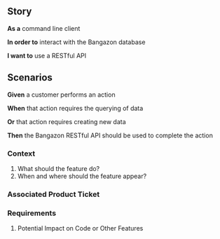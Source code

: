 ## Story

**As a** command line client

**In order to** interact with the Bangazon database

**I want to** use a RESTful API

## Scenarios

**Given** a customer performs an action

**When** that action requires the querying of data

**Or** that action requires creating new data

**Then** the Bangazon RESTful API should be used to complete the action


### Context
1. What should the feature do?
2. When and where should the feature appear?

### Associated Product Ticket

### Requirements
1. Potential Impact on Code or Other Features

